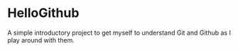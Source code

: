 # HelloGithub
A simple introductory project to get myself to understand Git and Github as I play around with them.
